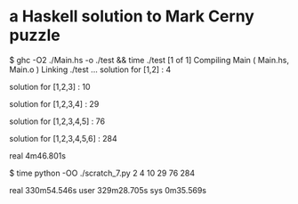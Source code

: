 # a Haskell solution to Mark Cerny puzzle

$ ghc -O2 ./Main.hs -o ./test && time ./test
[1 of 1] Compiling Main             ( Main.hs, Main.o )
Linking ./test ...
solution for [1,2] : 
4

solution for [1,2,3] : 
10

solution for [1,2,3,4] : 
29

solution for [1,2,3,4,5] : 
76

solution for [1,2,3,4,5,6] : 
284


real	4m46.801s

$ time python -OO ./scratch_7.py 
2
4
10
29
76
284

real	330m54.546s
user	329m28.705s
sys	0m35.569s